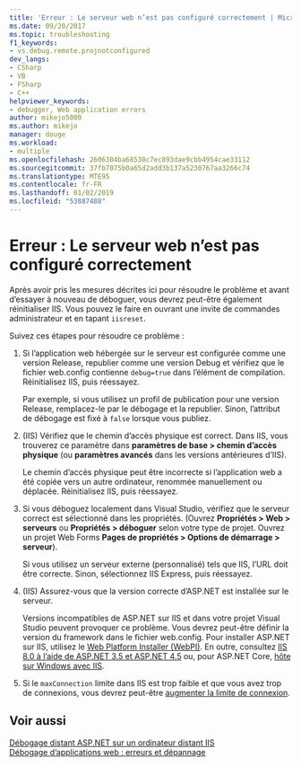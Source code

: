 ```yaml
---
title: 'Erreur : Le serveur web n’est pas configuré correctement | Microsoft Docs'
ms.date: 09/20/2017
ms.topic: troubleshooting
f1_keywords:
- vs.debug.remote.projnotconfigured
dev_langs:
- CSharp
- VB
- FSharp
- C++
helpviewer_keywords:
- debugger, Web application errors
author: mikejo5000
ms.author: mikejo
manager: douge
ms.workload:
- multiple
ms.openlocfilehash: 2606304ba68530c7ec893dae9cbb4954cae33112
ms.sourcegitcommit: 37fb7075b0a65d2add3b137a5230767aa3266c74
ms.translationtype: MTE95
ms.contentlocale: fr-FR
ms.lasthandoff: 01/02/2019
ms.locfileid: "53887488"
---
```

# <a name="error-the-web-server-is-not-configured-correctly"></a>Erreur : Le serveur web n’est pas configuré correctement

Après avoir pris les mesures décrites ici pour résoudre le problème et avant d’essayer à nouveau de déboguer, vous devrez peut-être également réinitialiser IIS. Vous pouvez le faire en ouvrant une invite de commandes administrateur et en tapant `iisreset`.

Suivez ces étapes pour résoudre ce problème :

1. Si l’application web hébergée sur le serveur est configurée comme une version Release, republier comme une version Debug et vérifiez que le fichier web.config contienne `debug=true` dans l’élément de compilation. Réinitialisez IIS, puis réessayez.

    Par exemple, si vous utilisez un profil de publication pour une version Release, remplacez-le par le débogage et la republier. Sinon, l’attribut de débogage est fixé à `false` lorsque vous publiez.

2. (IIS) Vérifiez que le chemin d’accès physique est correct. Dans IIS, vous trouverez ce paramètre dans **paramètres de base > chemin d’accès physique** (ou **paramètres avancés** dans les versions antérieures d’IIS).

    Le chemin d’accès physique peut être incorrecte si l’application web a été copiée vers un autre ordinateur, renommée manuellement ou déplacée. Réinitialisez IIS, puis réessayez.

3. Si vous déboguez localement dans Visual Studio, vérifiez que le serveur correct est sélectionné dans les propriétés. (Ouvrez **Propriétés > Web > serveurs** ou **Propriétés > déboguer** selon votre type de projet. Ouvrez un projet Web Forms **Pages de propriétés > Options de démarrage > serveur**).

    Si vous utilisez un serveur externe (personnalisé) tels que IIS, l’URL doit être correcte. Sinon, sélectionnez IIS Express, puis réessayez.

4. (IIS) Assurez-vous que la version correcte d’ASP.NET est installée sur le serveur.

    Versions incompatibles de ASP.NET sur IIS et dans votre projet Visual Studio peuvent provoquer ce problème. Vous devrez peut-être définir la version du framework dans le fichier web.config. Pour installer ASP.NET sur IIS, utilisez le [Web Platform Installer (WebPI)](https://www.microsoft.com/web/downloads/platform.aspx). En outre, consultez [IIS 8.0 à l’aide de ASP.NET 3.5 et ASP.NET 4.5](/iis/get-started/whats-new-in-iis-8/iis-80-using-aspnet-35-and-aspnet-45) ou, pour ASP.NET Core, [hôte sur Windows avec IIS](https://docs.asp.net/en/latest/publishing/iis.html).
  
4. Si le `maxConnection` limite dans IIS est trop faible et que vous avez trop de connexions, vous devrez peut-être [augmenter la limite de connexion](/iis/configuration/system.applicationhost/sites/sitedefaults/limits).
  
## <a name="see-also"></a>Voir aussi  
 [Débogage distant ASP.NET sur un ordinateur distant IIS](../debugger/remote-debugging-aspnet-on-a-remote-iis-7-5-computer.md)   
 [Débogage d’applications web : erreurs et dépannage](../debugger/debugging-web-applications-errors-and-troubleshooting.md)